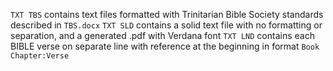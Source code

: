 `TXT TBS` contains text files formatted with Trinitarian Bible Society standards described in `TBS.docx`
`TXT SLD` contains a solid text file with no formatting or separation, and a generated .pdf with Verdana font
`TXT LND` contains each BIBLE verse on separate line with reference at the beginning in format `Book Chapter:Verse`